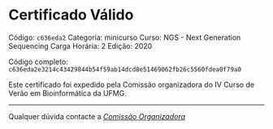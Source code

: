 # Certificado Válido

Código: `c636eda2`
Categoria: minicurso
Curso: NGS - Next Generation Sequencing
Carga Horária: 2
Edição: 2020


Código completo: `c636eda2e3214c43429844b54f59ab14dcd8e51469062fb26c5560fdea0f79a0`


Este certificado foi expedido pela Comissão organizadora do IV Curso de Verão em Bioinformática da UFMG.

----

Qualquer dúvida contacte a [_Comissão Organizadora_](<mailto:cursobioinfoufmg@gmail.com$subject=[Certificados]>)

